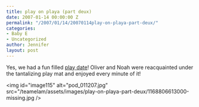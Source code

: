 ```yaml
---
title: play on playa (part deux)
date: 2007-01-14 00:00:00 Z
permalink: "/2007/01/14/20070114play-on-playa-part-deux/"
categories:
- Baby E
- Uncategorized
author: Jennifer
layout: post
---
```


Yes, we had a fun filled [play date](http://www.flickr.com/photos/jenniferandJennifers_photos/?saved=1 "play date")! Oliver and Noah were reacquainted under the tantalizing play mat and enjoyed every minute of it!

<img id="image115" alt="pod_011207.jpg" src="/teamelam/assets/images/play-on-playa-part-deux/1168806613000-missing.jpg />
